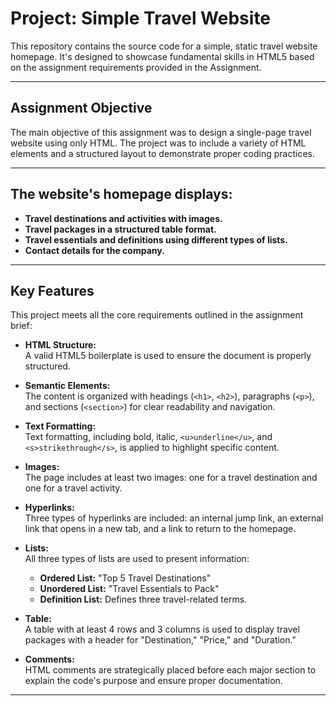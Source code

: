# Project: Simple Travel Website

This repository contains the source code for a simple, static travel website homepage. It's designed to showcase fundamental skills in HTML5 based on the assignment requirements provided in the Assignment.

---

## Assignment Objective

The main objective of this assignment was to design a single-page travel website using only HTML. The project was to include a variety of HTML elements and a structured layout to demonstrate proper coding practices.

---

## The website's homepage displays:

- **Travel destinations and activities with images.**
- **Travel packages in a structured table format.**
- **Travel essentials and definitions using different types of lists.**
- **Contact details for the company.**

---

## Key Features

This project meets all the core requirements outlined in the assignment brief:

- **HTML Structure:**  
  A valid HTML5 boilerplate is used to ensure the document is properly structured.

- **Semantic Elements:**  
  The content is organized with headings (`<h1>`, `<h2>`), paragraphs (`<p>`), and sections (`<section>`) for clear readability and navigation.

- **Text Formatting:**  
  Text formatting, including bold, italic, `<u>underline</u>`, and `<s>strikethrough</s>`, is applied to highlight specific content.

- **Images:**  
  The page includes at least two images: one for a travel destination and one for a travel activity.

- **Hyperlinks:**  
  Three types of hyperlinks are included: an internal jump link, an external link that opens in a new tab, and a link to return to the homepage.

- **Lists:**  
  All three types of lists are used to present information:
  - **Ordered List:** "Top 5 Travel Destinations"
  - **Unordered List:** "Travel Essentials to Pack"
  - **Definition List:** Defines three travel-related terms.

- **Table:**  
  A table with at least 4 rows and 3 columns is used to display travel packages with a header for "Destination," "Price," and "Duration."

- **Comments:**  
  HTML comments are strategically placed before each major section to explain the code's purpose and ensure proper documentation.

---

